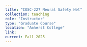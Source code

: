 ```yaml
---
title: "COSC-227 Neural Safety Net"
collection: teaching
role: "Instructor"
type: "Graduate Course"
location: "Amherst College"
link:
current: Fall 2025
---
```

